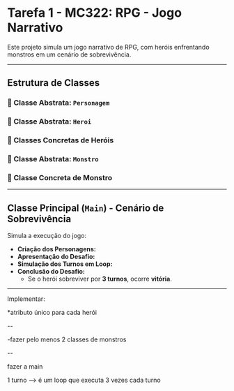 # Tarefa 1 - MC322: RPG - Jogo Narrativo

Este projeto simula um jogo narrativo de RPG, com heróis enfrentando monstros em um cenário de sobrevivência.

---

## Estrutura de Classes

### 🔹 Classe Abstrata: `Personagem`

### 🔹 Classe Abstrata: `Heroi`

### 🔹 Classes Concretas de Heróis

### 🔹 Classe Abstrata: `Monstro`

### 🔹 Classe Concreta de Monstro

---

## Classe Principal (`Main`) - Cenário de Sobrevivência

Simula a execução do jogo:

- **Criação dos Personagens:** 
- **Apresentação do Desafio:** 
- **Simulação dos Turnos em Loop:** 
- **Conclusão do Desafio:**
  - Se o herói sobreviver por **3 turnos**, ocorre **vitória**.

---

Implementar:

*atributo único para cada herói

--

-fazer pelo menos 2 classes de monstros 

--

fazer a main
	

 1 turno --> é um loop que executa 3 vezes
		cada turno
